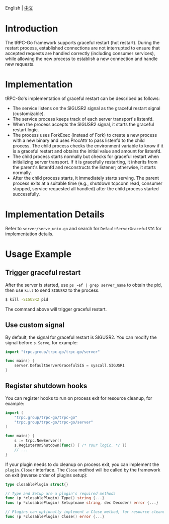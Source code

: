 English | [中文](./graceful_restart_zh_CN.md)

# Introduction

The tRPC-Go framework supports graceful restart (hot restart). During the restart process, established connections are not interrupted to ensure that accepted requests are handled correctly (including consumer services), while allowing the new process to establish a new connection and handle new requests.

# Implementation

tRPC-Go's implementation of graceful restart can be described as follows:
- The service listens on the SIGUSR2 signal as the graceful restart signal (customizable).
- The service process keeps track of each server transport's listenfd.
- When the process accepts the SIGUSR2 signal, it starts the graceful restart logic.
- The process uses ForkExec (instead of Fork) to create a new process with a new binary and uses ProcAttr to pass listenfd to the child process. The child process checks the environment variable to know if it is a graceful restart and obtains the initial value and amount for listenfd.
- The child process starts normally but checks for graceful restart when initializing server transport. If it is gracefully restarting, it inherits from the parent's listenfd and reconstructs the listener; otherwise, it starts normally.
- After the child process starts, it immediately starts serving. The parent process exits at a suitable time (e.g., shutdown tcpconn read, consumer stopped, service requested all handled) after the child process started successfully.

# Implementation Details

Refer to `server/serve_unix.go` and search for `DefaultServerGracefulSIG` for implementation details.

# Usage Example

## Trigger graceful restart

After the server is started, use `ps -ef | grep server_name` to obtain the pid, then use `kill` to send `SIGUSR2` to the process.

```bash
$ kill -SIGUSR2 pid
```

The command above will trigger graceful restart.

## Use custom signal

By default, the signal for graceful restart is SIGUSR2. You can modify the signal before `s.Serve`, for example:

```go
import "trpc.group/trpc-go/trpc-go/server"

func main() {
    server.DefaultServerGracefulSIG = syscall.SIGUSR1
}
```

## Register shutdown hooks

You can register hooks to run on process exit for resource cleanup, for example:

```go
import (
    "trpc.group/trpc-go/trpc-go"
    "trpc.group/trpc-go/trpc-go/server"
)

func main() {
    s := trpc.NewServer()
    s.RegisterOnShutdown(func() { /* Your logic. */ })
    // ...
}
```

If your plugin needs to do cleanup on process exit, you can implement the `plugin.Closer` interface. The `Close` method will be called by the framework on exit (reverse order of plugins setup):

```go
type closablePlugin struct{}

// Type and Setup are a plugin's required methods
func (p *closablePlugin) Type() string {...}
func (p *closablePlugin) Setup(name string, dec Decoder) error {...}

// Plugins can optionally implement a Close method, for resource cleanup on process exit
func (p *closablePlugin) Close() error {...}
```

